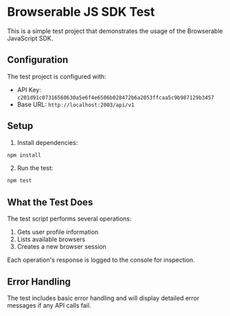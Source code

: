 # Browserable JS SDK Test

This is a simple test project that demonstrates the usage of the Browserable JavaScript SDK.

## Configuration

The test project is configured with:
- API Key: `c201d91c07316560630a5e6f4e6506b028472b6a2053ffcaa5c9b987129b3457`
- Base URL: `http://localhost:2003/api/v1`

## Setup

1. Install dependencies:
```bash
npm install
```

2. Run the test:
```bash
npm test
```

## What the Test Does

The test script performs several operations:
1. Gets user profile information
2. Lists available browsers
3. Creates a new browser session

Each operation's response is logged to the console for inspection.

## Error Handling

The test includes basic error handling and will display detailed error messages if any API calls fail. 